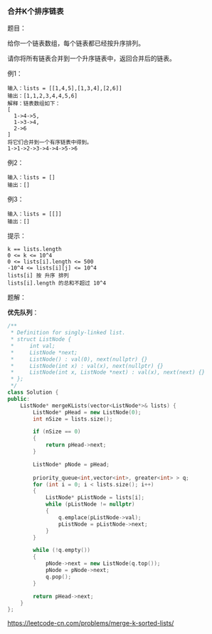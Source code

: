 ### 合并K个排序链表

题目：

给你一个链表数组，每个链表都已经按升序排列。

请你将所有链表合并到一个升序链表中，返回合并后的链表。



例1：

```
输入：lists = [[1,4,5],[1,3,4],[2,6]]
输出：[1,1,2,3,4,4,5,6]
解释：链表数组如下：
[
  1->4->5,
  1->3->4,
  2->6
]
将它们合并到一个有序链表中得到。
1->1->2->3->4->4->5->6
```



例2：

```
输入：lists = []
输出：[]
```



例3：

```
输入：lists = [[]]
输出：[]
```



提示：

```
k == lists.length
0 <= k <= 10^4
0 <= lists[i].length <= 500
-10^4 <= lists[i][j] <= 10^4
lists[i] 按 升序 排列
lists[i].length 的总和不超过 10^4
```



题解：

**优先队列**：

````c++
/**
 * Definition for singly-linked list.
 * struct ListNode {
 *     int val;
 *     ListNode *next;
 *     ListNode() : val(0), next(nullptr) {}
 *     ListNode(int x) : val(x), next(nullptr) {}
 *     ListNode(int x, ListNode *next) : val(x), next(next) {}
 * };
 */
class Solution {
public:
    ListNode* mergeKLists(vector<ListNode*>& lists) {
		ListNode* pHead = new ListNode(0);
		int nSize = lists.size();

		if (nSize == 0)
		{
			return pHead->next;
		}

		ListNode* pNode = pHead;
		
		priority_queue<int,vector<int>, greater<int> > q;
		for (int i = 0; i < lists.size(); i++)
		{
			ListNode* pListNode = lists[i];
			while (pListNode != nullptr)
			{
				q.emplace(pListNode->val);
				pListNode = pListNode->next;
			}
		}

		while (!q.empty())
		{
			pNode->next = new ListNode(q.top());
			pNode = pNode->next;
			q.pop();
		}

		return pHead->next;
    }
};
````



https://leetcode-cn.com/problems/merge-k-sorted-lists/